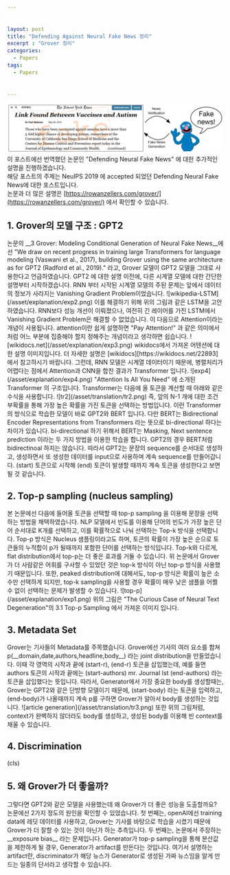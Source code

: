 ```yaml
---


layout: post
title: "Defending Against Neural Fake News 정리"
excerpt : "Grover 정리"
categories:
  - Papers
tags:
  - Papers
  
  
---
```



![Grover](/asset/translation/tr1.png)
이 포스트에선 번역했던 논문인 "Defending Neural Fake News" 에 대한 추가적인 설명을 진행하겠습니다.   
해당 포스트의 주제는 NeuIPS 2019 에 accepted 되었던 Defending Neural Fake News에 대한 포스트입니다.   
논문과 더 많은 설명은 [https://rowanzellers.com/grover/](https://rowanzellers.com/grover/) 에서 확인할 수 있습니다.   
   
<h2>1. Grover의 모델 구조 : GPT2</h2>
논문의 __3 Grover: Modeling Conditional Generation of Neural Fake News__에선 
	"We draw on recent progress in training large Transformers for language modeling (Vaswani et al., 2017),   building Grover using the same architecture as for GPT2 (Radford et al., 2019)."
라고, Grover 모델이 GPT2 모델을 그대로 사용한다고 언급하였습니다.   
GPT2 에 대한 설명 이전에, 다른 시계열 모델에 대한 간단한 설명부터 시작하겠습니다.   
RNN 부터 시작된 시계열 모델의 주된 문제는 앞에서 데이터의 정보가 사라지는 Vanishing Gradient Problem이었습니다. 
![wikipedia-LSTM](/asset/explanation/exp2.png)
이를 해결하기 위해 위의 그림과 같은 LSTM을 고안하였습니다. RNN보다 성능 개선이 이뤄졌으나, 여전히 긴 레이어를 가진 LSTM에서 Vanishing Gradient Problem은 해결할 수 없었습니다.   
이 다음으로 Attention이라는 개념이 사용됩니다. 
attention이란 쉽게 설명하면 "Pay Attention!" 과 같은 의미에서처럼 어느 부분에 집중해야 할지 정해주는 개념이라고 생각하면 쉽습니다. 
![wikidocs.net](/asset/explanation/exp3.png)
wikidocs에서 가져온 어텐션에 대한 설명 이미지입니다. 더 자세한 설명은 [wikidocs][https://wikidocs.net/22893] 에서 참고하시기 바랍니다.   
그런데, RNN 모델은 시계열 데이터이기 때문에, 병렬처리가 어렵다는 점에서 Attention과 CNN을 합친 결과가 Transformer 입니다.   
![exp4](/asset/explanation/exp4.png)
"Attention Is All You Need" 에 소개된 Transformer 의 구조입니다.   
Transformer는 다음에 올 토큰을 계산할 때 아래와 같은 수식을 사용합니다. 
![tr2](/asset/translation/tr2.png)
즉, 앞의 N-1 개에 대한 조건부확률을 통해 가장 높은 확률을 가진 토큰을 선택하는 방법입니다. 이런 Transformer의 방식으로 학습한 모델이 바로 GPT2와 BERT 입니다.   다만 BERT는 Bidirectional Encoder Representations from Transformers 라는 뜻으로 bi-directional 하다는 차이가 있습니다. bi-directional 하기 위해서 BERT는 Masking, Next sentence prediction 이라는 두 가지 방법을 이용한 학습을 합니다.   
GPT2의 경우 BERT처럼 bidirectinoal 하지는 않습니다. 따라서 GPT2는 문장의 sequence를 순서대로 생성하고, 생성하면서 또 생성한 데이터를 input으로 사용하며 계속 sequence를 만들어갑니다. (start) 토큰으로 시작해 (end) 토큰이 발생할 때까지 계속 토큰을 생성한다고 보면 될 것 같습니다.   

<h2>2. Top-p sampling (nucleus sampling)</h2>   
본 논문에선 다음에 들어올 토큰을 선택할 때 top-p sampling 을 이용해 문장을 선택하는 방법을 채택하였습니다. NLP 모델에서 빈도를 이용해 단어의 빈도가 가장 높은 단어 순서대로 K개를 선택하고, 이를 확률적으로 나눠 선택하는 Top-k 방식을 선택합니다.   
Top-p 방식은 Nucleus 샘플링이라고도 하며, 토큰의 확률이 가장 높은 순으로 토큰들의 누적합이 p가 될때까지 포함한 단어를 선택하는 방식입니다. Top-k와 다르게, flat distribution에서 top-p는 더 좋은 효과를 거둘 수 있습니다. 위 논문에서 Grover가 더 사람같은 어휘를 구사할 수 있었던 것은 top-k 방식이 아닌 top-p 방식을 사용했기 때문입니다. 또한, peaked distribution에 대해서도, top-p 방식은 확률이 높은 소수만 선택하게 되지만, top-k sampling을 사용할 경우 확률이 매우 낮은 샘플을 어쩔 수 없이 선택하는 문제가 발생할 수 있습니다.   
![top-p](/asset/explanation/exp1.png)
위의 그림은 "The Curious Case of Neural Text Degeneration"의 3.1 Top-p Sampling 에서 가져온 이미지 입니다.

<h2>3. Metadata Set</h2>
Grover는 기사들의 Metadata를 주목했습니다. Grover에선 기사의 여러 요소를 합쳐    
 p(__domain,date,authors,headline,body__)
라는 joint distribution을 만들었습니다.   
이때 각 영역의 시작과 끝에 (start-r), (end-r) 토큰을 삽입했는데,   
예를 들면 authors 토큰의 시작과 끝에는
(start-authors) mr. Journal Ist (end-authors) 라는 토큰을 삽입했다는 뜻입니다.   
따라서, Generator에서 가장 중요한 body를 생성할때는, Grover는 GPT2와 같은 단방향 모델이기 때문에, (start-body) 라는 토큰을 입력하고, (end-body)가 나올때까지 계속 p를 구하면 Grover가 알아서 body를 생성하는 것입니다.   
![article generation](/asset/translation/tr3.png)
또한 위의 그림처럼, context가 완벽하지 않더라도 body를 생성하고, 생성된 body를 이용해 빈 context를 채울 수 있습니다.   

<h2>4. Discrimination </h2>
	(cls)

<h2>5. 왜 Grover가 더 좋을까? </h2>
그렇다면 GPT2와 같은 모델을 사용했는데 왜 Grover가 더 좋은 성능을 도출할까요?   
논문에선 2가지 정도의 원인을 확인할 수 있었습니다. 첫 번째는, openAI에선 training data에 레딧 데이터를 사용하고, Grover는 기사를 바탕으로 학습을 시켰기 때문에 Grover가 더 잘할 수 있는 것이 아닌가 하는 추측입니다.   
두 번째는, 논문에서 주장하는 __exposure bias__ 라는 문제입니다. Generator가 top-p sampling을 통해 분산값을 제한하게 될 경우, Generator가 artifact를 만든다는 것입니다. 여기서 설명하는 artifact란, discriminator가 해당 뉴스가 Generator로 생성된 가짜 뉴스임을 알게 만드는 일종의 단서라고 생각할 수 있습니다.

